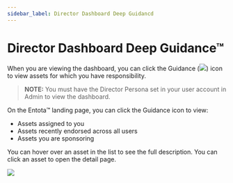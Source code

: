 ```yaml
---
sidebar_label: Director Dashboard Deep Guidancd
---
```


# Director Dashboard Deep Guidance™

When you are viewing the dashboard, you can click the Guidance
(![](Resources/Images/Guidance_Icon.png)) icon to view assets for
which you have responsibility.

>**NOTE:** You must have the Director Persona set in your user account in
Admin to view the dashboard.

On the Entota™ landing page, you can click the Guidance icon to view:

  - Assets assigned to you
  - Assets recently endorsed across all users
  - Assets you are sponsoring

You can hover over an asset in the list to see the full description. You
can click an asset to open the detail page. 

![](Resources/Images/Deep_Guidance_Dashboard_1.png)
